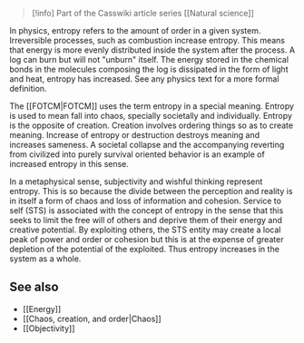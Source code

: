 
> [!info] Part of the Casswiki article series [[Natural science]]

In physics, entropy refers to the amount of order in a given system. Irreversible processes, such as combustion increase entropy. This means that energy is more evenly distributed inside the system after the process. A log can burn but will not "unburn" itself. The energy stored in the chemical bonds in the molecules composing the log is dissipated in the form of light and heat, entropy has increased. See any physics text for a more formal definition.

The [[FOTCM|FOTCM]] uses the term entropy in a special meaning. Entropy is used to mean fall into chaos, specially societally and individually. Entropy is the opposite of creation. Creation involves ordering things so as to create meaning. Increase of entropy or destruction destroys meaning and increases sameness. A societal collapse and the accompanying reverting from civilized into purely survival oriented behavior is an example of increased entropy in this sense.

In a metaphysical sense, subjectivity and wishful thinking represent entropy. This is so because the divide between the perception and reality is in itself a form of chaos and loss of information and cohesion. Service to self (STS) is associated with the concept of entropy in the sense that this seeks to limit the free will of others and deprive them of their energy and creative potential. By exploiting others, the STS entity may create a local peak of power and order or cohesion but this is at the expense of greater depletion of the potential of the exploited. Thus entropy increases in the system as a whole.

See also
--------

*   [[Energy]]
*   [[Chaos, creation, and order|Chaos]]
*   [[Objectivity]]